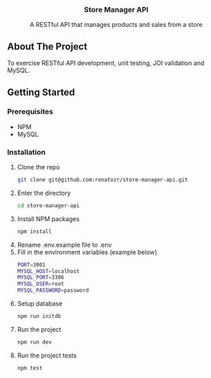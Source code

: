 <!-- PROJECT LOGO -->
<div align="center">
  <h3 align="center">Store Manager API</h3>

  <p align="center">
    A RESTful API that manages products and sales from a store
    <br />
  </p>
</div>

<!-- ABOUT THE PROJECT -->

## About The Project

To exercise RESTful API development, unit testing, JOI validation and MySQL.

<!-- GETTING STARTED -->

## Getting Started

### Prerequisites

- NPM
- MySQL

### Installation

1. Clone the repo
   ```sh
   git clone git@github.com:renatozr/store-manager-api.git
   ```
2. Enter the directory
   ```sh
   cd store-manager-api
   ```
3. Install NPM packages
   ```sh
   npm install
   ```
4. Rename .env.example file to .env
5. Fill in the environment variables (example below)
   ```sh
   PORT=3001
   MYSQL_HOST=localhost
   MYSQL_PORT=3306
   MYSQL_USER=root
   MYSQL_PASSWORD=password
   ```
6. Setup database
   ```sh
   npm run initdb
   ```
7. Run the project
   ```sh
   npm run dev
   ```
8. Run the project tests
   ```sh
   npm test
   ```
